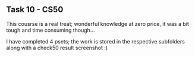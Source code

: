 ## Task 10 - CS50

This cousrse is a real treat; wonderful knowledge at zero price, it was a bit tough and time consuming though...

I have completed 4 psets; the work is stored in the respective subfolders along with a check50 result screenshot :)

